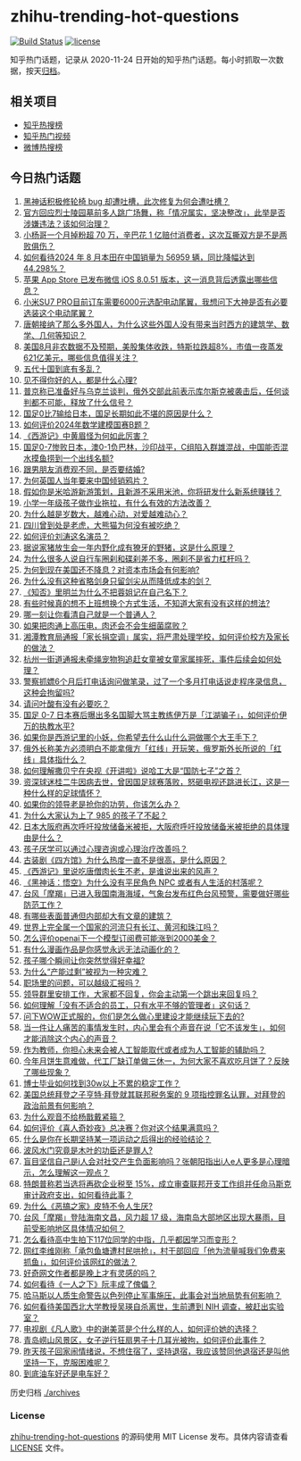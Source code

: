 # zhihu-trending-hot-questions

[![Build Status](https://github.com/justjavac/zhihu-trending-hot-questions/workflows/ci/badge.svg?branch=master)](https://github.com/justjavac/zhihu-trending-hot-questions/actions)
[![license](https://img.shields.io/github/license/justjavac/zhihu-trending-hot-questions)](https://github.com/justjavac/zhihu-trending-hot-questions/blob/master/LICENSE)

知乎热门话题，记录从 2020-11-24
日开始的知乎热门话题。每小时抓取一次数据，按天[归档](./archives)。

## 相关项目

- [知乎热搜榜](https://github.com/justjavac/zhihu-trending-top-search)
- [知乎热门视频](https://github.com/justjavac/zhihu-trending-hot-video)
- [微博热搜榜](https://github.com/justjavac/weibo-trending-hot-search)

## 今日热门话题

<!-- BEGIN -->
<!-- 最后更新时间 Sat Sep 07 2024 13:17:19 GMT+0800 (China Standard Time) -->

1. [黑神话积极修轮椅 bug 却遭吐槽，此次修复为何会遭吐槽？](https://www.zhihu.com/question/665821914)
1. [官方回应烈士陵园墓前多人跳广场舞，称「情况属实，坚决整改」，此举是否涉嫌违法？该如何治理？](https://www.zhihu.com/question/666308487)
1. [小杨哥一个月掉粉超 70 万，辛巴花 1 亿赔付消费者，这次互撕双方是不是两败俱伤？](https://www.zhihu.com/question/666213085)
1. [如何看待2024 年 8 月本田在中国销量为 56959 辆，同比降幅达到 44.298%？](https://www.zhihu.com/question/666217865)
1. [苹果 App Store 已发布微信 iOS 8.0.51 版本，这一消息背后透露出哪些信息？](https://www.zhihu.com/question/666357223)
1. [小米SU7 PRO目前订车需要6000元选配电动尾翼，我想问下大神是否有必要选装这个电动尾翼？](https://www.zhihu.com/question/662642943)
1. [唐朝接纳了那么多外国人，为什么这些外国人没有带来当时西方的建筑学、数学、几何等知识？](https://www.zhihu.com/question/665541351)
1. [美国8月非农数据不及预期，美股集体收跌，特斯拉跌超8%，市值一夜蒸发621亿美元，哪些信息值得关注？](https://www.zhihu.com/question/666437610)
1. [五代十国到底有多乱？](https://www.zhihu.com/question/665692079)
1. [见不得你好的人，都是什么心理?](https://www.zhihu.com/question/666286110)
1. [普京称已准备好与乌克兰谈判，俄外交部此前表示库尔斯克被袭击后，任何谈判都不可能，释放了什么信号？](https://www.zhihu.com/question/666306708)
1. [国足0比7输给日本，国足长期如此不堪的原因是什么？](https://www.zhihu.com/question/666307653)
1. [如何评价2024年数学建模国赛B题？](https://www.zhihu.com/question/666299022)
1. [《西游记》中黄眉怪为何如此厉害？](https://www.zhihu.com/question/26447750)
1. [国足0-7惨败日本，澳0-1负巴林，沙印战平，C组陷入群雄混战，中国能否混水摸鱼捞到一个出线名额?](https://www.zhihu.com/question/666331480)
1. [跟男朋友消费观不同，是否要结婚?](https://www.zhihu.com/question/666250580)
1. [为何英国人当年要来中国倾销鸦片？](https://www.zhihu.com/question/627096046)
1. [假如你是米哈游新游策划，且新游不采用米池，你将研发什么新系统赚钱？](https://www.zhihu.com/question/666193292)
1. [小学一年级孩子做作业拖拉，有什么有效的方法改善？](https://www.zhihu.com/question/665727221)
1. [为什么越是岁数大，越难心动，对爱越难动心？](https://www.zhihu.com/question/666278535)
1. [四川曾到处是老虎，大熊猫为何没有被吃绝？](https://www.zhihu.com/question/628124546)
1. [如何评价刘涛这名演员？](https://www.zhihu.com/question/31194986)
1. [据说家猪放生会一年内野化成有獠牙的野猪，这是什么原理？](https://www.zhihu.com/question/362529810)
1. [为什么很多人说自行车圈刹和碟刹差不多，圈刹不是省力杠杆吗？](https://www.zhihu.com/question/666218413)
1. [为何到现在美国还不降息？对资本市场会有何影响?](https://www.zhihu.com/question/665926595)
1. [为什么没有这种省略剑身只留剑尖从而降低成本的剑？](https://www.zhihu.com/question/666310364)
1. [《知否》里明兰为什么不把蓉姐记在自己名下？](https://www.zhihu.com/question/490369433)
1. [有些时候真的想不上班想换个方式生活，不知道大家有没有这样的想法?](https://www.zhihu.com/question/666209580)
1. [哪一刻让你看清自己就是一个普通人？](https://www.zhihu.com/question/666182338)
1. [如果把肉通上高压电，肉还会不会生细菌腐败？](https://www.zhihu.com/question/646357797)
1. [湘潭教育局通报「家长捐空调」属实，将严肃处理学校，如何评价校方及家长的做法？](https://www.zhihu.com/question/666257714)
1. [杭州一街道通报未牵绳宠物狗追赶女童被女童家属摔死，事件后续会如何处理？](https://www.zhihu.com/question/666298186)
1. [警察抓嫖6个月后打电话询问做笔录，过了一个多月打电话说走程序录信息，这种会拘留吗?](https://www.zhihu.com/question/664488057)
1. [请问叶酸有没有必要吃？](https://www.zhihu.com/question/315312355)
1. [国足 0-7 日本赛后曝出多名国脚大骂主教练伊万是「江湖骗子」，如何评价伊万的执教水平?](https://www.zhihu.com/question/666346334)
1. [如果你是西游记里的小妖，你希望去什么山什么洞做哪个大王手下？](https://www.zhihu.com/question/413930320)
1. [俄外长称美方必须明白不能拿俄方「红线」开玩笑，俄罗斯外长所说的「红线」具体指什么？](https://www.zhihu.com/question/666286235)
1. [如何理解撒贝宁在央视《开讲啦》说哈工大是“国防七子”之首？](https://www.zhihu.com/question/666108181)
1. [资深球迷桂二牛因病去世，曾因国足球赛落败，怒砸电视还跳进长江，这是一种什么样的足球情怀？](https://www.zhihu.com/question/666376383)
1. [如果你的领导老是抢你的功劳，你该怎么办？](https://www.zhihu.com/question/665791592)
1. [为什么大家认为上了 985 的孩子了不起？](https://www.zhihu.com/question/654939134)
1. [日本大阪府再次呼吁投放储备米被拒，大阪府呼吁投放储备米被拒绝的具体理由是什么？](https://www.zhihu.com/question/666074531)
1. [孩子厌学可以通过心理咨询或心理治疗改善吗？](https://www.zhihu.com/question/665179550)
1. [古装剧《四方馆》为什么热度一直不是很高，是什么原因？](https://www.zhihu.com/question/666223802)
1. [《西游记》里说吃唐僧肉长生不老，是谁说出来的风声？](https://www.zhihu.com/question/666087971)
1. [《黑神话：悟空》为什么没有平民角色 NPC 或者有人生活的村落呢？](https://www.zhihu.com/question/666191244)
1. [台风「摩羯」已进入我国南海海域，气象台发布红色台风预警，需要做好哪些防范工作？](https://www.zhihu.com/question/666159688)
1. [有哪些表面普通但内部却大有文章的建筑？](https://www.zhihu.com/question/54596261)
1. [世界上完全属一个国家的河流只有长江、黄河和珠江吗？](https://www.zhihu.com/question/666224026)
1. [怎么评价openai下一个模型订阅费可能涨到2000美金？](https://www.zhihu.com/question/666359895)
1. [有什么漫画作品是你感觉永远无法动画化的？](https://www.zhihu.com/question/24460324)
1. [孩子哪个瞬间让你突然觉得好幸福?](https://www.zhihu.com/question/476314541)
1. [为什么“产能过剩”被视为一种灾难？](https://www.zhihu.com/question/665919896)
1. [职场里的问题，可以越级汇报吗？](https://www.zhihu.com/question/666057452)
1. [领导群里安排工作，大家都不回复，你会主动第一个跳出来回复吗？](https://www.zhihu.com/question/666062998)
1. [如何理解「没有不适合的员工，只有水平不够的管理者」这句话？](https://www.zhihu.com/question/665870029)
1. [问下WOW正式服的，你们是怎么做心里建设才能继续玩下去的?](https://www.zhihu.com/question/665636324)
1. [当一件让人痛苦的事情发生时，内心里会有个声音在说「它不该发生」，如何才能消除这个内心的声音？](https://www.zhihu.com/question/666061900)
1. [作为教师，你担心未来会被人工智能取代或者成为人工智能的辅助吗？](https://www.zhihu.com/question/665703987)
1. [今年月饼生意难做，代工厂缺订单做三休一，为何大家不喜欢吃月饼了？反映了哪些现象？](https://www.zhihu.com/question/666351641)
1. [博士毕业如何找到30w以上不累的稳定工作？](https://www.zhihu.com/question/657540977)
1. [美国总统拜登之子亨特·拜登就其联邦税务案的 9 项指控罪名认罪，对拜登的政治前景有何影响？](https://www.zhihu.com/question/666339676)
1. [为什么观音不给杨戬戴紧箍？](https://www.zhihu.com/question/665928274)
1. [如何评价《喜人奇妙夜》总决赛？你对这个结果满意吗？](https://www.zhihu.com/question/665801052)
1. [什么是你在长期坚持某一项运动之后得出的经验结论？](https://www.zhihu.com/question/603822135)
1. [波风水门究竟是木叶的功臣还是罪人?](https://www.zhihu.com/question/453004578)
1. [盲目坚信自己是i人会对社交产生负面影响吗？张朝阳指出i人e人更多是心理暗示，怎么理解这一观点？](https://www.zhihu.com/question/666010627)
1. [特朗普称若当选将再砍企业税至 15%，成立审查联邦开支工作组并任命马斯克审计政府支出，如何看待此事？](https://www.zhihu.com/question/666351023)
1. [为什么《恶搞之家》皮特不令人生厌?](https://www.zhihu.com/question/641557887)
1. [台风「摩羯」登陆海南文昌，风力超 17 级，海南岛大部地区出现大暴雨，目前受影响地区具体情况如何？](https://www.zhihu.com/question/666346807)
1. [怎么看待高中生拍下117位同学的中指，几乎都因学习而变形？](https://www.zhihu.com/question/666290375)
1. [网红李维刚称「承包鱼塘遭村民哄抢」，村干部回应「他为流量喊我们免费来抓鱼」，如何评价该网红的做法？](https://www.zhihu.com/question/666272922)
1. [好奇网文作者都是晚上才有灵感的吗？](https://www.zhihu.com/question/666222056)
1. [如何看待《一人之下》阮丰成了傀儡？](https://www.zhihu.com/question/666344250)
1. [哈马斯以人质生命警告以色列停止军事施压，此事会对当地局势有何影响？](https://www.zhihu.com/question/666070116)
1. [如何看待美国西北大学教授吴瑛自杀离世，生前遭到 NIH 调查，被赶出实验室？](https://www.zhihu.com/question/666168799)
1. [电视剧《凡人歌》中的谢美蓝是个什么样的人，如何评价她的选择？](https://www.zhihu.com/question/666131705)
1. [青岛崂山风景区，女子逆行狂扇男子十几耳光被拘，如何评价此事件？](https://www.zhihu.com/question/665691297)
1. [昨天孩子回家闹情绪说，不想住宿了，坚持退宿，我应该赞同他退宿还是叫他坚持一下，克服困难呢？](https://www.zhihu.com/question/646556722)
1. [到底油车好还是电车好？](https://www.zhihu.com/question/661065178)

<!-- END -->

历史归档 [./archives](./archives)

### License

[zhihu-trending-hot-questions](https://github.com/justjavac/zhihu-trending-hot-questions)
的源码使用 MIT License 发布。具体内容请查看 [LICENSE](./LICENSE) 文件。
